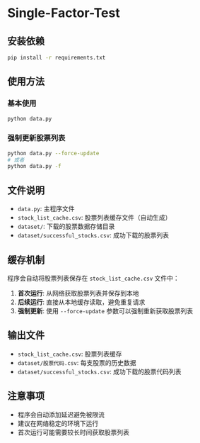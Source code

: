 # Single-Factor-Test

## 安装依赖

```bash
pip install -r requirements.txt
```

## 使用方法

### 基本使用
```bash
python data.py
```

### 强制更新股票列表
```bash
python data.py --force-update
# 或者
python data.py -f
```

## 文件说明

- `data.py`: 主程序文件
- `stock_list_cache.csv`: 股票列表缓存文件（自动生成）
- `dataset/`: 下载的股票数据存储目录
- `dataset/successful_stocks.csv`: 成功下载的股票列表

## 缓存机制

程序会自动将股票列表保存在 `stock_list_cache.csv` 文件中：

1. **首次运行**: 从网络获取股票列表并保存到本地
2. **后续运行**: 直接从本地缓存读取，避免重复请求
3. **强制更新**: 使用 `--force-update` 参数可以强制重新获取股票列表

## 输出文件

- `stock_list_cache.csv`: 股票列表缓存
- `dataset/股票代码.csv`: 每支股票的历史数据
- `dataset/successful_stocks.csv`: 成功下载的股票代码列表

## 注意事项

- 程序会自动添加延迟避免被限流
- 建议在网络稳定的环境下运行
- 首次运行可能需要较长时间获取股票列表